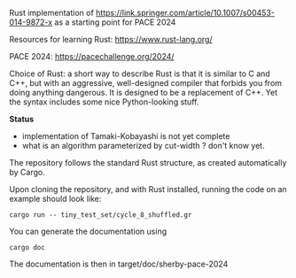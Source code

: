 Rust implementation of https://link.springer.com/article/10.1007/s00453-014-9872-x as a starting point for PACE 2024

Resources for learning Rust:  https://www.rust-lang.org/

PACE 2024: https://pacechallenge.org/2024/

Choice of Rust: a short way to describe Rust is that it is similar to C and C++, but with an aggressive, well-designed compiler that forbids you from doing anything dangerous. It is designed to be a replacement of C++. Yet the syntax includes some nice Python-looking stuff.

**Status**
  - implementation of Tamaki-Kobayashi is not yet complete
  - what is an algorithm parameterized by cut-width ? don't know yet.

The repository follows the standard Rust structure, as created automatically by Cargo.

Upon cloning the repository, and with Rust installed, running the code on an example should look like:

```
cargo run -- tiny_test_set/cycle_8_shuffled.gr
```

You can generate the documentation using 

```
cargo doc
```

The documentation is then in target/doc/sherby-pace-2024
